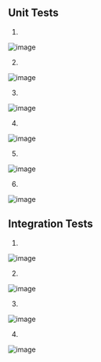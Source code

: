 ## Unit Tests

1.
![image](https://github.com/scara02/A3_SE2201_ADEL_KALIEVA/assets/121428950/952ac23b-6e09-45a4-afb5-e89ff7740988)

2.
![image](https://github.com/scara02/A3_SE2201_ADEL_KALIEVA/assets/121428950/8b708144-39a6-42da-b48d-dc522e60306b)

3.
![image](https://github.com/scara02/A3_SE2201_ADEL_KALIEVA/assets/121428950/9e0a8483-a44d-4ef5-a77d-dfdfaceb2110)

4.
![image](https://github.com/scara02/A3_SE2201_ADEL_KALIEVA/assets/121428950/59e1fd60-9deb-44fa-87af-ce7c442629a5)

5.
![image](https://github.com/scara02/A3_SE2201_ADEL_KALIEVA/assets/121428950/233cd934-5a65-4ef0-abfd-5346662eae67)

6.
![image](https://github.com/scara02/A3_SE2201_ADEL_KALIEVA/assets/121428950/cefb4cac-8eec-405e-a174-7356305368f1)


## Integration Tests

1.
![image](https://github.com/scara02/A3_SE2201_ADEL_KALIEVA/assets/121428950/e78a7f91-d0b1-449d-9b7d-721c098a00fd)

2.
![image](https://github.com/scara02/A3_SE2201_ADEL_KALIEVA/assets/121428950/0df95505-0532-45bc-b08b-ff0353d608d0)

3.
![image](https://github.com/scara02/A3_SE2201_ADEL_KALIEVA/assets/121428950/be3bcc1d-8883-4080-9a4c-4a72c014a08e)

4.
![image](https://github.com/scara02/A3_SE2201_ADEL_KALIEVA/assets/121428950/1680c6f6-d769-4b16-8663-e1bf26ae0f82)
